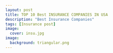 ```yaml
---
layout: post
title: TOP 10 Best INSURANCE COMPANIES IN USA
description: "Best Insurance Companies"
tags: [Insurance post]
image:
  cover: insu.jpg
image:
  background: triangular.png
---
```



